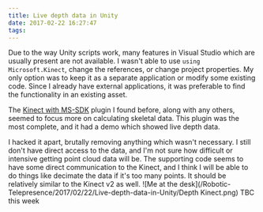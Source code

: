 ```yaml
---
title: Live depth data in Unity
date: 2017-02-22 16:27:47
tags:
---
```

Due to the way Unity scripts work, many features in Visual Studio which are usually present are not available.
I wasn't able to use `using Microsoft.Kinect`, change the references, or change project properties.
My only option was to keep it as a separate application or modify some existing code.
Since I already have external applications, it was preferable to find the functionality in an existing asset.

The [Kinect with MS-SDK](https://www.assetstore.unity3d.com/en/#!/content/7747) plugin I found before, along with any others, seemed to focus more on calculating skeletal data.
This plugin was the most complete, and it had a demo which showed live depth data.

I hacked it apart, brutally removing anything which wasn't necessary.
I still don't have direct access to the data, and I'm not sure how difficult or intensive getting point cloud data will be.
The supporting code seems to have some direct communication to the Kinect, and I think I will be able to do things like decimate the data if it's too many points.
It should be relatively similar to the Kinect v2 as well.
![Me at the desk](/Robotic-Telepresence/2017/02/22/Live-depth-data-in-Unity/Depth Kinect.png)
TBC this week
